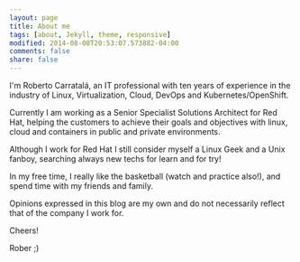 ```yaml
---
layout: page
title: About me
tags: [about, Jekyll, theme, responsive]
modified: 2014-08-08T20:53:07.573882-04:00
comments: false
share: false
---
```


I'm Roberto Carratalá, an IT professional with ten years of experience in the industry of Linux, Virtualization, Cloud, DevOps and Kubernetes/OpenShift.

Currently I am working as a Senior Specialist Solutions Architect for Red Hat, helping the customers to achieve their goals and objectives with linux, cloud and containers in public and private environments.

Although I work for Red Hat I still consider myself a Linux Geek and a Unix fanboy, searching always new techs for learn and for try!

In my free time, I really like the basketball (watch and practice also!), and spend time with my friends and family.

Opinions expressed in this blog are my own and do not necessarily reflect that of the company I work for.

Cheers!

Rober ;)

